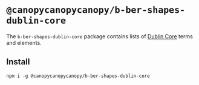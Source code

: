 # `@canopycanopycanopy/b-ber-shapes-dublin-core`

The `b-ber-shapes-dublin-core` package contains lists of [Dublin Core](https://www.dublincore.org) terms and elements.

## Install

```
npm i -g @canopycanopycanopy/b-ber-shapes-dublin-core
```
